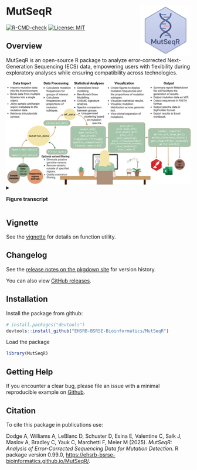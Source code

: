 
# MutSeqR <a href="https://ehsrb-bsrse-bioinformatics.github.io/MutSeqR/"><img src="man/figures/MutSeqR_hex_logo.png" align="right" height="138" style="float:right; height:138px;" alt="The MutSeqR logo."></a>

<!-- badges: start -->

[![R-CMD-check](https://github.com/EHSRB-BSRSE-Bioinformatics/MutSeqR/actions/workflows/R-CMD-check.yaml/badge.svg)](https://github.com/EHSRB-BSRSE-Bioinformatics/MutSeqR/actions/workflows/R-CMD-check.yaml)
[![License:
MIT](https://img.shields.io/badge/license-MIT-blue.svg)](LICENSE)
<!-- badges: end -->

## Overview

MutSeqR is an open-source R package to analyze error-corrected
Next-Generation Sequencing (ECS) data, empowering users with flexibility
during exploratory analyses while ensuring compatibility across
technologies.

<img src="man/figures/MutSeqR_overview.png" style="display:block; margin:auto; max-width:100%;" alt="A Flowchart showing MutSeqR's function utility and workflow: Data Import, Data Processing, Statistical Analyses, Visualization, Output. Includes a visual of a woman working at a computer.">

<details>

<summary>

<strong> Figure transcript </strong>
</summary>

<em>1. Data Import: Imports mutation data into the R environment. Binds
data from multiple libraries into a single object. Joins sample and
target region metadata to the mutation data. Retrieves trinucleotide
context. 2. Data Processing: Calculates mutation frequencies for groups
of interest. Calculates frequencies and proportions of mutation
subtypes. Optional Variant filtering: eliminates putative germline
variants, removes variants outside of specified regions, quality
assurance filtering. 3. Statistical Analyses: Generalized linear
modeling. Benchmark Dose Modeling. COSMIC signature analysis. Spectra
comparison between groups. Unsupervised clustering based on mutation
spectra. 4. Visualization: Create figures to display mutation
frequencies and the proportions of mutation subtypes. Visualise
statistical results. Visualise mutation distribution across genomic
loci. View clonal expansion of mutations. 5. Output: Summary report
RMarkdown file will faciliatte the generation of results. Output
mutation data as VCF. Output sequences in FASTA format. Output spectra
data in SigProfiler format. Export results to Excel workbook. </em>
</details>

## Vignette

See the
[vignette](https://ehsrb-bsrse-bioinformatics.github.io/MutSeqR/articles/MutSeqR_introduction.html#introduction)
for details on function utility.

## Changelog

See the [release notes on the pkgdown
site](https://ehsrb-bsrse-bioinformatics.github.io/MutSeqR/news/index.html)
for version history.

You can also view [GitHub
releases](https://github.com/EHSRB-BSRSE-Bioinformatics/MutSeqR/releases).

## Installation

Install the package from github:

``` r
# install.packages("devtools")
devtools::install_github("EHSRB-BSRSE-Bioinformatics/MutSeqR")
```

Load the package

``` r
library(MutSeqR)
```

## Getting Help

If you encounter a clear bug, please file an issue with a minimal
reproducible example on
[Github](https://github.com/EHSRB-BSRSE-Bioinformatics/MutSeqR/issues).

## Citation

To cite this package in publications use:

Dodge A, Williams A, LeBlanc D, Schuster D, Esina E, Valentine C, Salk
J, Maslov A, Bradley C, Yauk C, Marchetti F, Meier M (2025). *MutSeqR:
Analysis of Error-Corrected Sequencing Data for Mutation Detection*. R
package version 0.99.0,
<https://ehsrb-bsrse-bioinformatics.github.io/MutSeqR/>.
